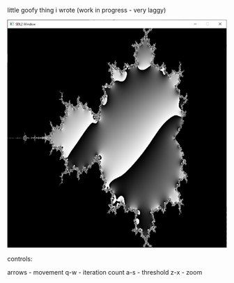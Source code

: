 little goofy thing i wrote
(work in progress - very laggy)

![screenshot](assets/screenshot.jpg)

controls:

arrows - movement
q-w - iteration count
a-s - threshold
z-x - zoom